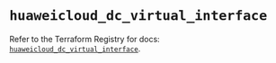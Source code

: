 # `huaweicloud_dc_virtual_interface`

Refer to the Terraform Registry for docs: [`huaweicloud_dc_virtual_interface`](https://registry.terraform.io/providers/huaweicloud/huaweicloud/1.71.1/docs/resources/dc_virtual_interface).
